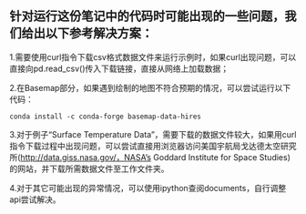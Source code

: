 ## 针对运行这份笔记中的代码时可能出现的一些问题，我们给出以下参考解决方案：

1.需要使用curl指令下载csv格式数据文件来运行示例时，如果curl出现问题，可以直接向pd.read_csv()传入下载链接，直接从网络上加载数据；

2.在Basemap部分，如果遇到绘制的地图不符合预期的情况，可以尝试运行以下代码：
```
conda install -c conda-forge basemap-data-hires
```

3.对于例子“Surface Temperature Data”，需要下载的数据文件较大，如果用curl指令下载过程中出现问题，可以尝试直接用浏览器访问美国宇航局戈达德太空研究所(http://data.giss.nasa.gov/，NASA’s Goddard Institute for Space Studies)的网站，并下载所需数据文件至工作文件夹。

4.对于其它可能出现的异常情况，可以使用ipython查阅documents，自行调整api尝试解决。


